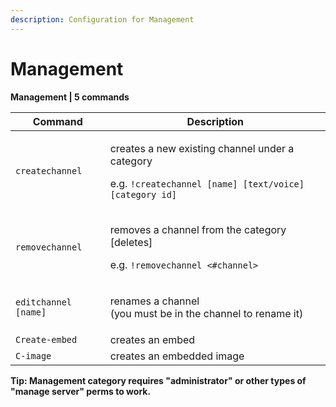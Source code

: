 ```yaml
---
description: Configuration for Management
---
```


# Management

**Management | 5 commands**

| Command              | Description                                                                                                                     |
| -------------------- | ------------------------------------------------------------------------------------------------------------------------------- |
| `createchannel`      | <p>creates a new existing channel under a category</p><p>e.g. <code>!createchannel [name] [text/voice] [category id]</code></p> |
| `removechannel`      | <p>removes a channel from the category [deletes]</p><p>e.g. <code>!removechannel &#x3C;#channel></code></p>                     |
| `editchannel [name]` | <p>renames a channel <br>(you must be in the channel to rename it)</p>                                                          |
| `Create-embed`       | creates an embed                                                                                                                |
| `C-image`            | creates an embedded image                                                                                                       |

**Tip: Management category requires "administrator" or other types of "manage server" perms to work.**
